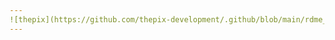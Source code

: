 ```yaml
---
![thepix](https://github.com/thepix-development/.github/blob/main/rdme_1.png?raw=true "thepix")
---
```

